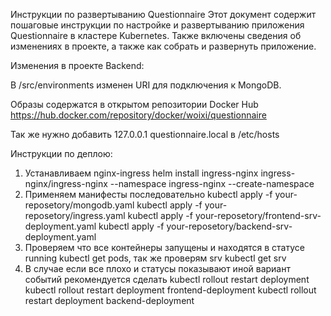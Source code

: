 Инструкции по развертыванию Questionnaire Этот документ содержит пошаговые инструкции по настройке и развертыванию приложения Questionnaire в кластере Kubernetes. Также включены сведения об изменениях в проекте, а также как собрать и развернуть приложение.

Изменения в проекте Backend:

В /src/environments изменен URI для подключения к MongoDB.

Образы содержатся в открытом репозитории Docker Hub
https://hub.docker.com/repository/docker/woixi/questionnaire

Так же нужно добавить 127.0.0.1 questionnaire.local в /etc/hosts

Инструкции по деплою:
1. Устанавливаем nginx-ingress
helm install ingress-nginx ingress-nginx/ingress-nginx --namespace ingress-nginx --create-namespace
2. Применяем манифесты последовательно
kubectl apply -f your-reposetory/mongodb.yaml
kubectl apply -f your-reposetory/ingress.yaml
kubectl apply -f your-reposetory/frontend-srv-deployment.yaml
kubectl apply -f your-reposetory/backend-srv-deployment.yaml
3. Проверяем что все контейнеры запущены и находятся в статусе running kubectl get pods, так же проверям srv kubectl get srv
4. В случае если все плохо и статусы показывают иной вариант событий рекомендуется сделать kubectl rollout restart deployment
kubectl rollout restart deployment frontend-deployment
kubectl rollout restart deployment backend-deployment
